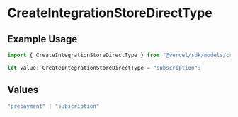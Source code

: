 # CreateIntegrationStoreDirectType

## Example Usage

```typescript
import { CreateIntegrationStoreDirectType } from "@vercel/sdk/models/createintegrationstoredirectop.js";

let value: CreateIntegrationStoreDirectType = "subscription";
```

## Values

```typescript
"prepayment" | "subscription"
```